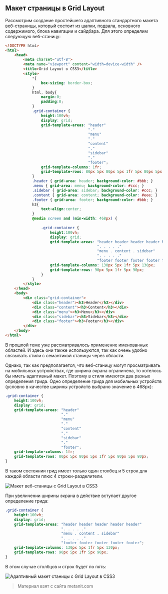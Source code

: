 ## Макет страницы в Grid Layout

Рассмотрим создание простейшего адаптивного стандартного макета веб-страницы, который состоит из шапки, подвала, основного содержимого, блока навигации и сайдбара. Для этого определим следующую веб-станицу:

```html
<!DOCTYPE html>
<html>
    <head>
        <meta charset="utf-8">
        <meta name="viewport" content="width=device-width" />
        <title>Grid Layout в CSS3</title>
        <style>
            *{
                box-sizing: border-box;
            }
            html, body{
                margin:0;
                padding:0;
            }
            .grid-container {
                height:100vh;
                display: grid;
                grid-template-areas: "header"
                                     "."
                                     "menu"
                                     "."
                                     "content"
                                     "."
                                     "sidebar"
                                     "."
                                     "footer";
                grid-template-columns: 1fr;
                grid-template-rows: 80px 5px 80px 5px 1fr 5px 80px 5px 80px;
            }
            .header { grid-area: header; background-color: #bbb; }
            .menu { grid-area: menu; background-color: #ccc; }
            .sidebar { grid-area: sidebar; background-color: #ccc; }
            .content { grid-area: content; background-color: #eee; }
            .footer { grid-area: footer; background-color: #bbb; }
            h3{ 
                text-align:center;
            }
            @media screen and (min-width: 468px) {
                
                .grid-container {
                    height:100vh;
                    display: grid;
                    grid-template-areas: "header header header header header"
                                         ". . . . ."
                                         "menu . content . sidebar"
                                         ". . . . ."
                                         "footer footer footer footer footer";
                    grid-template-columns: 130px 5px 1fr 5px 130px;
                    grid-template-rows: 90px 5px 1fr 5px 90px;
                }
            }
        </style>
    </head>
    <body>
        <div class="grid-container">
            <div class="header"><h3>Header</h3></div>
            <div class="content"><h3>Content</h3></div>
            <div class="menu"><h3>Menu</h3></div>
            <div class="sidebar"><h3>Sidebar</h3></div>
            <div class="footer"><h3>Footer</h3></div>
        </div>
    </body>
</html>
```

В прошлой теме уже рассматривалось применение именованных областей. И здесь они также используются, так как очень удобно связывать стили с семантикой станицы через области.

Однако, так как предполагается, что веб-станицу могут просматривать на мобильных устройствах, где ширина экрана ограничена, то хотелось бы иметь адаптивный макет. Поэтому в стиля имеются два разных определения грида. Одно определение грида для мобильных устройств (условно в качестве ширины устройств выбрано значение в 468px):

```css
.grid-container {
    height:100vh;
    display: grid;
    grid-template-areas: "header"
                         "."
                         "menu"
                         "."
                         "content"
                         "."
                         "sidebar"
                         "."
                         "footer";
    grid-template-columns: 1fr;
    grid-template-rows: 80px 5px 80px 5px 1fr 5px 80px 5px 80px;
}
```

В таком состоянии грид имеет только один столбец и 5 строк для каждой области плюс 4 строки-разделители.

![Макет веб-станицы с Grid Layout в CSS3](https://metanit.com/web/html5/pics/grid28.png)

При увеличении ширины экрана в действие вступает другое определение грида:

```css
.grid-container {
    height:100vh;
    display: grid;
    grid-template-areas: "header header header header header"
                         ". . . . ."
                         "menu . content . sidebar"
                         ". . . . ."
                         "footer footer footer footer footer";
    grid-template-columns: 130px 5px 1fr 5px 130px;
    grid-template-rows: 90px 5px 1fr 5px 90px;
}
```

В этом случае столбцов и строк будет по пять:

![Адаптивный макет станицы с Grid Layout в CSS3](https://metanit.com/web/html5/pics/grid27.png)


> Материал взят с сайта metanit.com